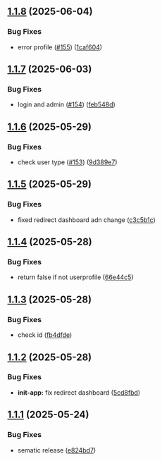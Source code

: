 ## [1.1.8](https://github.com/goekoproject/frontend/compare/v1.1.7...v1.1.8) (2025-06-04)


### Bug Fixes

* error profile ([#155](https://github.com/goekoproject/frontend/issues/155)) ([1caf604](https://github.com/goekoproject/frontend/commit/1caf604521fd28c56964ad2238b96bec53023a48))

## [1.1.7](https://github.com/goekoproject/frontend/compare/v1.1.6...v1.1.7) (2025-06-03)


### Bug Fixes

* login and admin ([#154](https://github.com/goekoproject/frontend/issues/154)) ([feb548d](https://github.com/goekoproject/frontend/commit/feb548d6517df9f1a7ac29c3d4f188580bf27cc9))

## [1.1.6](https://github.com/goekoproject/frontend/compare/v1.1.5...v1.1.6) (2025-05-29)


### Bug Fixes

* check user type ([#153](https://github.com/goekoproject/frontend/issues/153)) ([9d389e7](https://github.com/goekoproject/frontend/commit/9d389e75f220c36b59213c3a6192d64807ddca68))

## [1.1.5](https://github.com/goekoproject/frontend/compare/v1.1.4...v1.1.5) (2025-05-29)


### Bug Fixes

* fixed redirect dashboard adn change ([c3c5b1c](https://github.com/goekoproject/frontend/commit/c3c5b1ccdfdcd9957326e59258ead2aae5084abe))

## [1.1.4](https://github.com/goekoproject/frontend/compare/v1.1.3...v1.1.4) (2025-05-28)


### Bug Fixes

* return false if not userprofile ([66e44c5](https://github.com/goekoproject/frontend/commit/66e44c56a8e692f2928c198c7c3dd39f6dc35453))

## [1.1.3](https://github.com/goekoproject/frontend/compare/v1.1.2...v1.1.3) (2025-05-28)


### Bug Fixes

* check id ([fb4dfde](https://github.com/goekoproject/frontend/commit/fb4dfde70356cdabb113b2dbb440cb1f9ce5c76a))

## [1.1.2](https://github.com/goekoproject/frontend/compare/v1.1.1...v1.1.2) (2025-05-28)


### Bug Fixes

* **init-app:** fix redirect dashboard ([5cd8fbd](https://github.com/goekoproject/frontend/commit/5cd8fbde7e1f39a17db5653f8349fba99e7e97d2))

## [1.1.1](https://github.com/goekoproject/frontend/compare/v1.1.0...v1.1.1) (2025-05-24)


### Bug Fixes

* sematic release ([e824bd7](https://github.com/goekoproject/frontend/commit/e824bd7bf5033a7428e96ca313e4d8de8dc6e76c))
